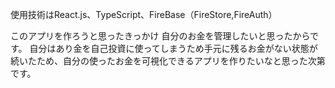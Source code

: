 
使用技術はReact.js、TypeScript、FireBase（FireStore,FireAuth）

このアプリを作ろうと思ったきっかけ
自分のお金を管理したいと思ったからです。
自分はあり金を自己投資に使ってしまうため手元に残るお金がない状態が続いたため、自分の使ったお金を可視化できるアプリを作りたいなと思った次第です。
